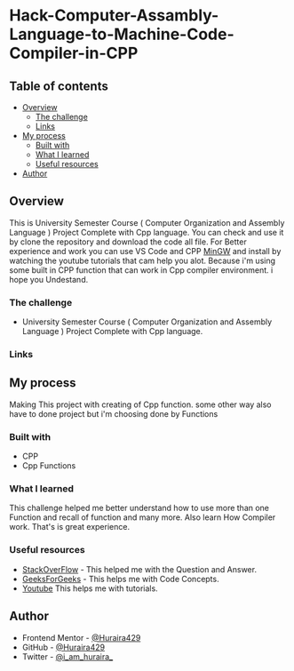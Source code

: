 # Hack-Computer-Assambly-Language-to-Machine-Code-Compiler-in-CPP
 


## Table of contents

- [Overview](#overview)
  - [The challenge](#the-challenge)
  - [Links](#links)
- [My process](#my-process)
  - [Built with](#built-with)
  - [What I learned](#what-i-learned)
  - [Useful resources](#useful-resources)
- [Author](#author)

## Overview

This is University Semester Course ( Computer Organization and Assembly Language ) Project Complete with Cpp language. You can check and use it by clone the repository and download the code all file. For Better experience and work you can use VS Code  and CPP [MinGW](https://sourceforge.net/projects/mingw-w64/) and install by watching the youtube tutorials that cam help you alot. Because i'm using some built in CPP function that can work in Cpp compiler environment. i hope you  Undestand. 

### The challenge

- University Semester Course ( Computer Organization and Assembly Language ) Project Complete with Cpp language.

### Links

## My process

Making This project with creating of Cpp function. some other way also have to done project but i'm choosing done by Functions

### Built with

- CPP
- Cpp Functions

### What I learned

This challenge helped me better understand how to use more than one Function and recall of function and many more.
Also learn How Compiler work. That's is great experience.

### Useful resources

- [StackOverFlow](https://stackoverflow.com/) - This helped me with the Question and Answer.
- [GeeksForGeeks](https://www.geeksforgeeks.org/) - This helps me with Code Concepts.
- [Youtube](https://www.youtube.com/) This helps me with tutorials.

## Author

- Frontend Mentor - [@Huraira429](https://www.frontendmentor.io/profile/Huraira429)
- GitHub - [@Huraira429](https://github.com/Huraira429)
- Twitter - [@i_am_huraira_](https://twitter.com/i_am_huraira_)
